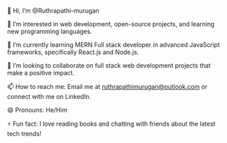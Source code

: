 👋 Hi, I’m @Ruthrapathi-murugan

👀 I’m interested in web development, open-source projects, and learning new programming languages.

🌱 I’m currently learning MERN Full stack developer in advanced JavaScript frameworks, specifically React.js and Node.js.

💞️ I’m looking to collaborate on full stack web development projects that make a positive impact.

📫 How to reach me: Email me at ruthrapathimurugan@outlook.com or connect with me on LinkedIn.

😄 Pronouns: He/Him

⚡ Fun fact: I love reading books and chatting with friends about the latest tech trends!
<!---
Ruthrapathi-murugan/Ruthrapathi-murugan is a ✨ special ✨ repository because its `README.md` (this file) appears on your GitHub profile.
You can click the Preview link to take a look at your changes.
--->
